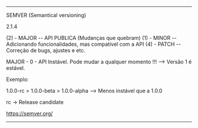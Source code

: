 
------------------------------

SEMVER (Semantical versioning)

2.1.4

(2) - MAJOR -- API PUBLICA (Mudanças que quebram)
(1) - MINOR -- Adicionando funcionalidades, mas compatível com a API
(4) - PATCH -- Correção de bugs, ajustes e etc.


MAJOR - 0 - API Instável. Pode mudar a qualquer momento !!! --> Versão 1 é estável.

Exemplo:

1.0.0-rc > 1.0.0-beta > 1.0.0-alpha --> Menos instável que a 1.0.0

rc -> Release candidate

https://semver.org/

------------------------------
